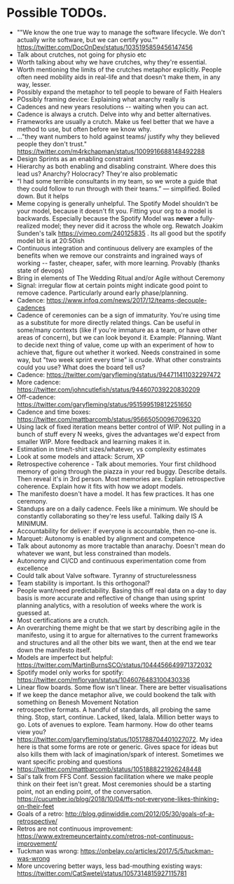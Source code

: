 # Possible TODOs.

* ""We know the one true way to manage the software lifecycle. We don't actually write software, but we can certify you."" https://twitter.com/DocOnDev/status/1035195859456147456
* Talk about crutches, not going for physio etc
* Worth talking about why we have crutches, why they're essential.
* Worth mentioning the limits of the crutches metaphor explicitly. People often need mobility aids in real-life and that doesn't make them, in any way, lesser.
* Possibly expand the metaphor to tell people to beware of Faith Healers
* POssibly framing device: Explaining what anarchy really is
* Cadences and new years resolutions -- waiting when you can act.
* Cadence is always a crutch. Delve into why and better alternatives.
* Frameworks are usually a crutch. Make us feel better that we have a method to use, but often before we know why.
* ..."they want numbers to hold against teams/ justify why they believed people they don't trust." https://twitter.com/m4rkchapman/status/1009916688148492288
* Design Sprints as an enabling constraint
* Hierarchy as both enabling and disabling constraint. Where does this lead us? Anarchy? Holocracy? They're also problematic
* “I had some terrible consultants in my team, so we wrote a guide that they could follow to run through with their teams.” — simplified. Boiled down. But it helps
* Meme copying is generally unhelpful. The Spotify Model shouldn't be your model, because it doesn't fit you. Fitting your org to a model is backwards. Especially because the Spotify Model was **never** a fully-realized model; they never did it across the whole org. Rewatch Joakim Sunden's talk  https://vimeo.com/240125835 . Its all good but the spotify model bit is at 20:50ish
* Continuous integration and continuous delivery are examples of the benefits when we remove our constraints and ingrained ways of working -- faster, cheaper, safer, with more learning. Provably (thanks state of devops)
* Bring in elements of The Wedding Ritual and/or Agile without Ceremony
* Signal: irregular flow at certain points might indicate good point to remove cadence. Particularly around early phase/planning.
* Cadence: https://www.infoq.com/news/2017/12/teams-decouple-cadences
* Cadence of ceremonies can be a sign of immaturity. You're using time as a substitute for more directly related things. Can be useful in some/many contexts (like if you're immature as a team, or have other areas of concern), but we can look beyond it. Example: Planning. Want to decide next thing of value, come up with an experiment of how to achieve that, figure out whether it worked. Needs constrained in some way, but "two week sprint every time" is crude. What other constraints could you use? What does the board tell us?
* Cadence: https://twitter.com/garyfleming/status/944711411032297472
* More cadence: https://twitter.com/johncutlefish/status/944607039220830209
* Off-cadence: https://twitter.com/garyfleming/status/951599519812251650
* Cadence and time boxes: https://twitter.com/mattbarcomb/status/956650500967096320
* Using lack of fixed iteration means better control of WIP. Not pulling in a bunch of stuff every N weeks, gives the advantages we'd expect from smaller WIP. More feedback and learning makes it in.
* Estimation in time/t-shirt sizes/whatever, vs complexity estimates
* Look at some models and attack: Scrum, XP
* Retrospective coherence - Talk about memories. Your first childhood memory of going through the piazza in your red buggy. Describe details. Then reveal it's in 3rd person. Most memories are. Explain retrospective coherence. Explain how it fits with how we adopt models.
* The manifesto doesn't have a model. It has few practices. It has one ceremony.
* Standups are on a daily cadence. Feels like a minimum. We should be constantly collaborating so they're less useful. Talking daily IS A MINIMUM.
* Accountability for deliver: if everyone is accountable, then no-one is.
* Marquet: Autonomy is enabled by alignment and competence
* Talk about autonomy as more tractable than anarachy. Doesn't mean do whatever we want, but less constrained than models.
* Autonomy and CI/CD and continuous experimentation come from excellence
* Could talk about Valve software. Tyranny of structurelessness
* Team stability is important. Is this orthogonal?
* People want/need predictability. Basing this off real data on a day to day basis is more accurate and reflective of change than using sprint planning analytics, with a resolution of weeks where the work is guessed at.
* Most certifications are a crutch.
* An overarching theme might be that we start by describing agile in the manifesto, using it to argue for alternatives to the current frameworks and structures and all the other bits we want, then at the end we tear down the manifesto itself.
* Models are imperfect but helpful: https://twitter.com/MartinBurnsSCO/status/1044456649971372032
* Spotify model only works for spotify: https://twitter.com/mfloryan/status/1046076483100430336
* Linear flow boards. Some flow isn’t linear. There are better visualisations
* If we keep the dance metaphor alive, we could bookend the talk with something on Benesh Movement Notation
* retrospective formats. A handful of standards, all probing the same thing. Stop, start, continue. Lacked, liked, lalala. Million better ways to go. Lots of avenues to explore. Team harmony. How do other teams view you?
* https://twitter.com/garyfleming/status/1051788704401027072. My idea here is that some forms are rote or generic. Gives space for ideas but also kills them with lack of imagination/spark of interest. Sometimes we want specific probing and questions
* https://twitter.com/mattbarcomb/status/1051888221926248448
* Sal's talk from FFS Conf.  Session facilitation where we make people think on their feet isn't great. Most ceremonies should be a starting point, not an ending point, of the conversation.  https://cucumber.io/blog/2018/10/04/ffs-not-everyone-likes-thinking-on-their-feet
* Goals of a retro: http://blog.gdinwiddie.com/2012/05/30/goals-of-a-retrospective/
* Retros are not continuous improvement: https://www.extremeuncertainty.com/retros-not-continuous-improvement/
* Tuckman was wrong: https://onbelay.co/articles/2017/5/5/tuckman-was-wrong
* More uncovering better ways, less bad-mouthing existing ways: https://twitter.com/CatSwetel/status/1057314815927115781
